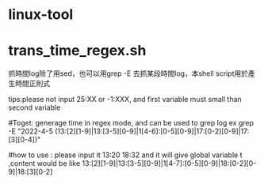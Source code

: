 # linux-tool
# trans_time_regex.sh
抓時間log除了用sed，也可以用grep -E 去抓某段時間log，本shell script用於產生時間正則式

tips:please not input 25:XX or -1:XXX, and first variable must small than second variable

#Toget: generage time in regex mode, and can be used to grep log ex grep -E "2022-4-5 (13:[2][1-9]|13:[3-5][0-9]|1[4-6]:[0-5][0-9]|17:[0-2][0-9]|17:[3][0-4])"

#how to use : please input it 13:20 18:32
and it will give global variable t ,content would be like 13:[2][1-9]|13:[3-5][0-9]|1[4-7]:[0-5][0-9]|18:[0-2][0-9]|18:[3][0-2]
